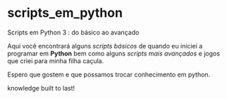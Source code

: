 # scripts_em_python
Scripts em Python 3 : do básico ao avançado

Aqui você encontrará alguns _scripts básicos_ de quando eu iniciei a programar em **Python** bem como alguns _scripts mais avançados_ e jogos que criei para minha filha caçula.

Espero que gostem e que possamos trocar conhecimento em python.

knowledge built to last!
